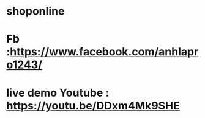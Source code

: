 # shoponline
# Fb :https://www.facebook.com/anhlapro1243/
# live demo Youtube : https://youtu.be/DDxm4Mk9SHE
